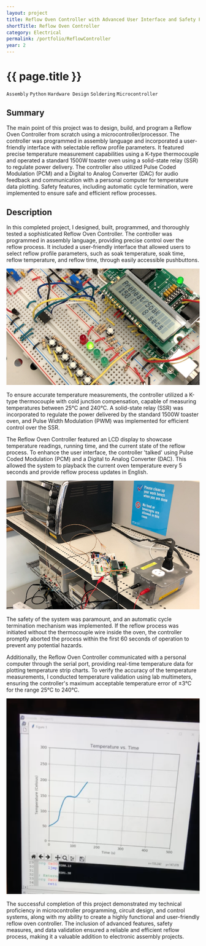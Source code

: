 ```yaml
---
layout: project
title: Reflow Oven Controller with Advanced User Interface and Safety Features
shortTitle: Reflow Oven Controller
category: Electrical
permalink: /portfolio/ReflowController
year: 2
---
```



# {{ page.title }}

`Assembly` `Python` `Hardware Design` `Soldering` `Microcontroller`

## Summary

The main point of this project was to design, build, and program a Reflow Oven Controller from scratch using a microcontroller/processor. The controller was programmed in assembly language and incorporated a user-friendly interface with selectable reflow profile parameters. It featured precise temperature measurement capabilities using a K-type thermocouple and operated a standard 1500W toaster oven using a solid-state relay (SSR) to regulate power delivery. The controller also utilized Pulse Coded Modulation (PCM) and a Digital to Analog Converter (DAC) for audio feedback and communication with a personal computer for temperature data plotting. Safety features, including automatic cycle termination, were implemented to ensure safe and efficient reflow processes.


## Description

In this completed project, I designed, built, programmed, and thoroughly tested a sophisticated Reflow Oven Controller. The controller was programmed in assembly language, providing precise control over the reflow process. It included a user-friendly interface that allowed users to select reflow profile parameters, such as soak temperature, soak time, reflow temperature, and reflow time, through easily accessible pushbuttons. 

![Image](/assets/images/ReflowController/userInterface.png)

To ensure accurate temperature measurements, the controller utilized a K-type thermocouple with cold junction compensation, capable of measuring temperatures between 25°C and 240°C. A solid-state relay (SSR) was incorporated to regulate the power delivered by the standard 1500W toaster oven, and Pulse Width Modulation (PWM) was implemented for efficient control over the SSR. 

The Reflow Oven Controller featured an LCD display to showcase temperature readings, running time, and the current state of the reflow process. To enhance the user interface, the controller 'talked' using Pulse Coded Modulation (PCM) and a Digital to Analog Converter (DAC). This allowed the system to playback the current oven temperature every 5 seconds and provide reflow process updates in English. 

![Image](/assets/images/ReflowController/reflowSystem.png)

The safety of the system was paramount, and an automatic cycle termination mechanism was implemented. If the reflow process was initiated without the thermocouple wire inside the oven, the controller promptly aborted the process within the first 60 seconds of operation to prevent any potential hazards.

Additionally, the Reflow Oven Controller communicated with a personal computer through the serial port, providing real-time temperature data for plotting temperature strip charts. To verify the accuracy of the temperature measurements, I conducted temperature validation using lab multimeters, ensuring the controller's maximum acceptable temperature error of ±3°C for the range 25°C to 240°C.

![Image](/assets/images/ReflowController/temperatureReading.png)

The successful completion of this project demonstrated my technical proficiency in microcontroller programming, circuit design, and control systems, along with my ability to create a highly functional and user-friendly reflow oven controller. The inclusion of advanced features, safety measures, and data validation ensured a reliable and efficient reflow process, making it a valuable addition to electronic assembly projects.